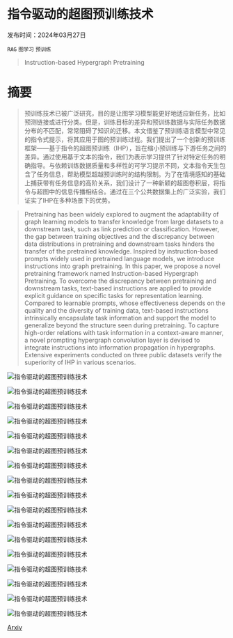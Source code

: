 # 指令驱动的超图预训练技术

发布时间：2024年03月27日

`RAG` `图学习` `预训练`

> Instruction-based Hypergraph Pretraining

# 摘要

> 预训练技术已被广泛研究，目的是让图学习模型能更好地适应新任务，比如预测链接或进行分类。但是，训练目标的差异和预训练数据与实际任务数据分布的不匹配，常常阻碍了知识的迁移。本文借鉴了预训练语言模型中常见的指令式提示，将其应用于图的预训练过程。我们提出了一个创新的预训练框架——基于指令的超图预训练（IHP），旨在缩小预训练与下游任务之间的差异。通过使用基于文本的指令，我们为表示学习提供了针对特定任务的明确指导。与依赖训练数据质量和多样性的可学习提示不同，文本指令天生包含了任务信息，帮助模型超越预训练时的结构限制。为了在情境感知的基础上捕获带有任务信息的高阶关系，我们设计了一种新颖的超图卷积层，将指令与超图中的信息传播相结合。通过在三个公共数据集上的广泛实验，我们证实了IHP在多种场景下的优势。

> Pretraining has been widely explored to augment the adaptability of graph learning models to transfer knowledge from large datasets to a downstream task, such as link prediction or classification. However, the gap between training objectives and the discrepancy between data distributions in pretraining and downstream tasks hinders the transfer of the pretrained knowledge. Inspired by instruction-based prompts widely used in pretrained language models, we introduce instructions into graph pretraining. In this paper, we propose a novel pretraining framework named Instruction-based Hypergraph Pretraining. To overcome the discrepancy between pretraining and downstream tasks, text-based instructions are applied to provide explicit guidance on specific tasks for representation learning. Compared to learnable prompts, whose effectiveness depends on the quality and the diversity of training data, text-based instructions intrinsically encapsulate task information and support the model to generalize beyond the structure seen during pretraining. To capture high-order relations with task information in a context-aware manner, a novel prompting hypergraph convolution layer is devised to integrate instructions into information propagation in hypergraphs. Extensive experiments conducted on three public datasets verify the superiority of IHP in various scenarios.

![指令驱动的超图预训练技术](../../../paper_images/2403.19063/x1.png)

![指令驱动的超图预训练技术](../../../paper_images/2403.19063/x2.png)

![指令驱动的超图预训练技术](../../../paper_images/2403.19063/x3.png)

![指令驱动的超图预训练技术](../../../paper_images/2403.19063/x4.png)

![指令驱动的超图预训练技术](../../../paper_images/2403.19063/x5.png)

![指令驱动的超图预训练技术](../../../paper_images/2403.19063/x6.png)

![指令驱动的超图预训练技术](../../../paper_images/2403.19063/x7.png)

![指令驱动的超图预训练技术](../../../paper_images/2403.19063/x8.png)

![指令驱动的超图预训练技术](../../../paper_images/2403.19063/x9.png)

![指令驱动的超图预训练技术](../../../paper_images/2403.19063/x10.png)

![指令驱动的超图预训练技术](../../../paper_images/2403.19063/x11.png)

![指令驱动的超图预训练技术](../../../paper_images/2403.19063/x12.png)

![指令驱动的超图预训练技术](../../../paper_images/2403.19063/x13.png)

![指令驱动的超图预训练技术](../../../paper_images/2403.19063/x14.png)

![指令驱动的超图预训练技术](../../../paper_images/2403.19063/x15.png)

![指令驱动的超图预训练技术](../../../paper_images/2403.19063/x16.png)

![指令驱动的超图预训练技术](../../../paper_images/2403.19063/x17.png)

[Arxiv](https://arxiv.org/abs/2403.19063)